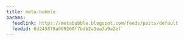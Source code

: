 ```yaml
---
title: meta-bubble
params:
  feedlink: https://metabubble.blogspot.com/feeds/posts/default
  feedid: 6d245878a069260f7bdb2a1ea3a9a2ef
---
```

